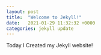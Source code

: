 ```yaml
---
layout: post
title:  "Welcome to Jekyll!"
date:   2021-01-29 11:32:32 +0000
categories: jekyll update
---
```


Today I Created my Jekyll website!
